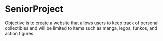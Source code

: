 # SeniorProject
Objective is to create a website that allows users to keep track of personal collectibles and will be limited to items such as manga, legos, funkos, and action figures.

